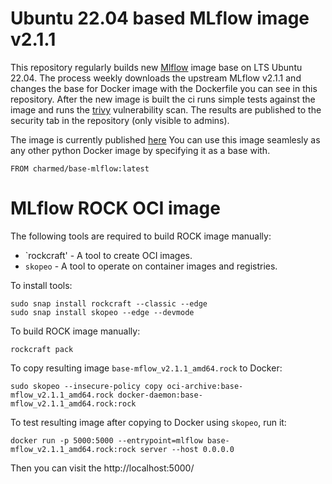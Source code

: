# Ubuntu 22.04 based MLflow image v2.1.1
This repository regularly builds new [Mlflow](https://github.com/mlflow/mlflow) image base on LTS Ubuntu 22.04. The process weekly downloads the upstream MLflow v2.1.1 and changes the base for Docker image with the Dockerfile you can see in this repository. After the new image is built the ci runs simple tests against the image and runs the [trivy](https://github.com/aquasecurity/trivy) vulnerability scan. The results are published to the security tab in the repository (only visible to admins). 

The image is currently published [here](https://hub.docker.com/r/charmed/base-mlflow)
You can use this image seamlesly as any other python Docker image by specifying it as a base with.

```
FROM charmed/base-mlflow:latest
```

# MLflow ROCK OCI image

The following tools are required to build ROCK image manually:
- `rockcraft' - A tool to create OCI images.
- `skopeo` - A tool to operate on container images and registries.

To install tools:
```
sudo snap install rockcraft --classic --edge
sudo snap install skopeo --edge --devmode
```

To build ROCK image manually:
```
rockcraft pack
```

To copy resulting image `base-mflow_v2.1.1_amd64.rock` to Docker:
```
sudo skopeo --insecure-policy copy oci-archive:base-mflow_v2.1.1_amd64.rock docker-daemon:base-mflow_v2.1.1_amd64.rock:rock
```

To test resulting image after copying to Docker using `skopeo`, run it:

```
docker run -p 5000:5000 --entrypoint=mlflow base-mflow_v2.1.1_amd64.rock:rock server --host 0.0.0.0
```

Then you can visit the http://localhost:5000/